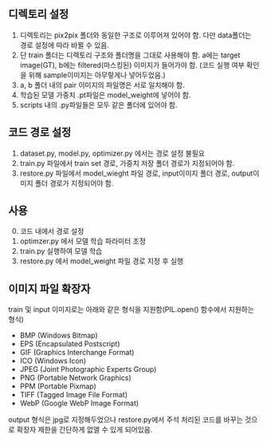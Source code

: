 ## 디렉토리 설정
1. 디렉토리는 pix2pix 폴더와 동일한 구조로 이루어져 있어야 함. 다만 data폴더는 경로 설정에 따라 바뀔 수 있음.
2. 단 train 폴더는 디렉토리 구조와 폴더명을 그대로 사용해야 함. a에는 target image(GT), b에는 filtered(마스킹된) 이미지가 들어가야 함. (코드 실행 여부 확인을 위해 sample이미지는 아무렇게나 넣어두었음.)
3. a, b 폴더 내의 pair 이미지의 파일명은 서로 일치해야 함.
4. 학습된 모델 가중치 .pt파일은 model_weight에 넣어야 함.
5. scripts 내의 .py파일들은 모두 같은 폴더에 있어야 함.

## 코드 경로 설정
1. dataset.py, model.py, optimizer.py 에서는 경로 설정 불필요
2. train.py 파일에서 train set 경로, 가중치 저장 폴더 경로가 지정되어야 함.
3. restore.py 파일에서 model_wieght 파일 경로, input이미지 폴더 경로, output이미지 폴더 경로가 지정되어야 함.

## 사용
0. 코드 내에서 경로 설정
1. optimzer.py 에서 모델 학습 파라미터 조정
2. train.py 실행하여 모델 학습
3. restore.py 에서 model_weight 파일 경로 지정 후 실행

## 이미지 파일 확장자
train 및 input 이미지로는 아래와 같은 형식을 지원함(PIL.open() 함수에서 지원하는 형식)

- BMP (Windows Bitmap)
- EPS (Encapsulated Postscript)
- GIF (Graphics Interchange Format)
- ICO (Windows Icon)
- JPEG (Joint Photographic Experts Group)
- PNG (Portable Network Graphics)
- PPM (Portable Pixmap)
- TIFF (Tagged Image File Format)
- WebP (Google WebP Image Format)

output 형식은 jpg로 지정해두었으나 restore.py에서 주석 처리된 코드를 바꾸는 것으로 확장자 제한을 간단하게 없앨 수 있게 되어있음.
